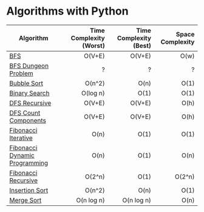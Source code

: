 # Algorithms with Python

| Algorithm        | Time Complexity (Worst)           | Time Complexity (Best)  | Space Complexity |
| ------------- | -------------:| -----:| -----:|
| [BFS](https://github.com/adrianosferreira/python-algorithms/blob/master/bfs.py)      | O(V+E) | O(V+E) | O(w) |
| [BFS Dungeon Problem](https://github.com/adrianosferreira/python-algorithms/blob/master/bfs-dungeon-problem.py)      | ? | ? | ? |
| [Bubble Sort](https://github.com/adrianosferreira/python-algorithms/blob/master/bubble-sort.py)      | O(n^2) | O(n) | O(1) |
| [Binary Search](https://github.com/adrianosferreira/python-algorithms/blob/master/binary-search.py)      | O(log n) | O(1) | O(1) |
| [DFS Recursive](https://github.com/adrianosferreira/python-algorithms/blob/master/dfs.py)      | O(V+E) | O(V+E) | O(h) |
| [DFS Count Components](https://github.com/adrianosferreira/python-algorithms/blob/master/dfs-components.py)      | O(V+E) | O(V+E) | O(h) |
| [Fibonacci Iterative](https://github.com/adrianosferreira/python-algorithms/blob/master/fibonacci.py) | O(n) |    O(1) | O(1) |
| [Fibonacci Dynamic Programming](https://github.com/adrianosferreira/python-algorithms/blob/master/fibonacci.py) | O(n) | O(1) | O(n) |
| [Fibonacci Recursive](https://github.com/adrianosferreira/python-algorithms/blob/master/fibonacci.py) | O(2^n)      |    O(1) | O(2^n) |
| [Insertion Sort](https://github.com/adrianosferreira/python-algorithms/blob/master/insertion-sort.py) | O(n^2) |    O(n) | O(1) |
| [Merge Sort](https://github.com/adrianosferreira/python-algorithms/blob/master/merge-sort.py)      | O(n log n) | O(n log n) | O(n) |